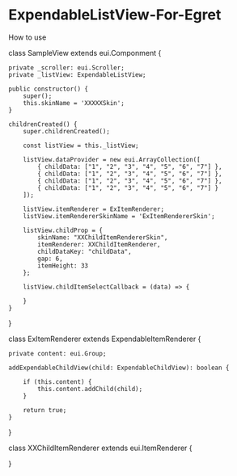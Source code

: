 # ExpendableListView-For-Egret

How to use

class SampleView extends eui.Componment {

    private _scroller: eui.Scroller;
    private _listView: ExpendableListView;

    public constructor() {
        super();
        this.skinName = 'XXXXXSkin';
    }

    childrenCreated() {
        super.childrenCreated();

        const listView = this._listView;

        listView.dataProvider = new eui.ArrayCollection([
            { childData: ["1", "2", "3", "4", "5", "6", "7"] },
            { childData: ["1", "2", "3", "4", "5", "6", "7"] },
            { childData: ["1", "2", "3", "4", "5", "6", "7"] },
            { childData: ["1", "2", "3", "4", "5", "6", "7"] }
        ]);

        listView.itemRenderer = ExItemRenderer;
        listView.itemRendererSkinName = 'ExItemRendererSkin';

        listView.childProp = {
            skinName: "XXChildItemRendererSkin",
            itemRenderer: XXChildItemRenderer,
            childDataKey: "childData",
            gap: 6,
            itemHeight: 33
        };

        listView.childItemSelectCallback = (data) => {

        }
    }
}

class ExItemRenderer extends ExpendableItemRenderer {

    private content: eui.Group;

    addExpendableChildView(child: ExpendableChildView): boolean {

        if (this.content) {
            this.content.addChild(child);
        }

        return true;
    }
}

class XXChildItemRenderer extends eui.ItemRenderer {

}
